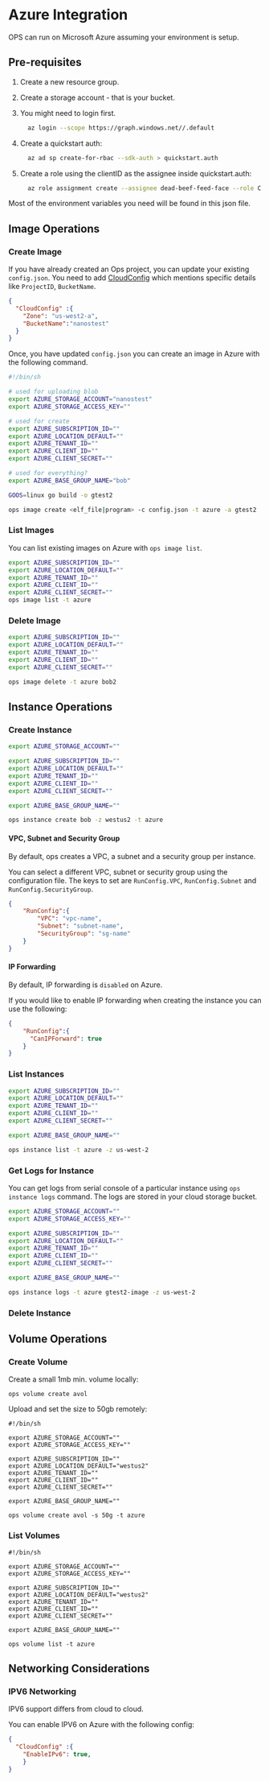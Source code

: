 Azure Integration
========================

OPS can run on Microsoft Azure assuming your environment is setup.

## Pre-requisites

1. Create a new resource group.
2. Create a storage account - that is your bucket.
3. You might need to login first.

    ```sh
      az login --scope https://graph.windows.net//.default
    ```

4. Create a quickstart auth:

    ```sh
      az ad sp create-for-rbac --sdk-auth > quickstart.auth
    ```

5. Create a role using the clientID as the assignee inside quickstart.auth:

    ```sh
      az role assignment create --assignee dead-beef-feed-face --role Contributor
    ```

Most of the environment variables you need will be found in this json file.

## Image Operations
### Create Image

If you have already created an Ops project, you can update your existing `config.json`.
You need to add [CloudConfig](configuration.md#cloudconfig) which mentions specific details like `ProjectID`, `BucketName`.

```json
{
  "CloudConfig" :{
    "Zone": "us-west2-a",
    "BucketName":"nanostest"
  }
}
```

Once, you have updated `config.json` you can create an image in Azure with the following command.

```sh
#!/bin/sh

# used for uploading blob
export AZURE_STORAGE_ACCOUNT="nanostest"
export AZURE_STORAGE_ACCESS_KEY=""

# used for create
export AZURE_SUBSCRIPTION_ID=""
export AZURE_LOCATION_DEFAULT=""
export AZURE_TENANT_ID=""
export AZURE_CLIENT_ID=""
export AZURE_CLIENT_SECRET=""

# used for everything?
export AZURE_BASE_GROUP_NAME="bob"

GOOS=linux go build -o gtest2

ops image create <elf_file|program> -c config.json -t azure -a gtest2
```

### List Images

You can list existing images on Azure with `ops image list`.

```sh
export AZURE_SUBSCRIPTION_ID=""
export AZURE_LOCATION_DEFAULT=""
export AZURE_TENANT_ID=""
export AZURE_CLIENT_ID=""
export AZURE_CLIENT_SECRET=""
ops image list -t azure
```

### Delete Image

```sh
export AZURE_SUBSCRIPTION_ID=""
export AZURE_LOCATION_DEFAULT=""
export AZURE_TENANT_ID=""
export AZURE_CLIENT_ID=""
export AZURE_CLIENT_SECRET=""

ops image delete -t azure bob2
```

## Instance Operations
### Create Instance

```sh
export AZURE_STORAGE_ACCOUNT=""

export AZURE_SUBSCRIPTION_ID=""
export AZURE_LOCATION_DEFAULT=""
export AZURE_TENANT_ID=""
export AZURE_CLIENT_ID=""
export AZURE_CLIENT_SECRET=""

export AZURE_BASE_GROUP_NAME=""

ops instance create bob -z westus2 -t azure
```

#### VPC, Subnet and Security Group

By default, ops creates a VPC, a subnet and a security group per instance.

You can select a different VPC, subnet or security group using the configuration file. The keys to set are `RunConfig.VPC`, `RunConfig.Subnet` and `RunConfig.SecurityGroup`.
```json
{
    "RunConfig":{
        "VPC": "vpc-name",
        "Subnet": "subnet-name",
        "SecurityGroup": "sg-name"
    }
}
```

#### IP Forwarding

By default, IP forwarding is `disabled` on Azure.

If you would like to enable IP forwarding when creating the instance you can use the following:

```json
{
    "RunConfig":{
      "CanIPForward": true
    }
}
```

### List Instances

```sh
export AZURE_SUBSCRIPTION_ID=""
export AZURE_LOCATION_DEFAULT=""
export AZURE_TENANT_ID=""
export AZURE_CLIENT_ID=""
export AZURE_CLIENT_SECRET=""

export AZURE_BASE_GROUP_NAME=""

ops instance list -t azure -z us-west-2
```

### Get Logs for Instance

You can get logs from serial console of a particular instance using `ops instance logs` command.
The logs are stored in your cloud storage bucket.

```sh
export AZURE_STORAGE_ACCOUNT=""
export AZURE_STORAGE_ACCESS_KEY=""

export AZURE_SUBSCRIPTION_ID=""
export AZURE_LOCATION_DEFAULT=""
export AZURE_TENANT_ID=""
export AZURE_CLIENT_ID=""
export AZURE_CLIENT_SECRET=""

export AZURE_BASE_GROUP_NAME=""

ops instance logs -t azure gtest2-image -z us-west-2
```

### Delete Instance

## Volume Operations
### Create Volume

Create a small 1mb min. volume locally:
```
ops volume create avol
```

Upload and set the size to 50gb remotely:
```
#!/bin/sh

export AZURE_STORAGE_ACCOUNT=""
export AZURE_STORAGE_ACCESS_KEY=""

export AZURE_SUBSCRIPTION_ID=""
export AZURE_LOCATION_DEFAULT="westus2"
export AZURE_TENANT_ID=""
export AZURE_CLIENT_ID=""
export AZURE_CLIENT_SECRET=""

export AZURE_BASE_GROUP_NAME=""

ops volume create avol -s 50g -t azure
```

### List Volumes

```
#!/bin/sh

export AZURE_STORAGE_ACCOUNT=""
export AZURE_STORAGE_ACCESS_KEY=""

export AZURE_SUBSCRIPTION_ID=""
export AZURE_LOCATION_DEFAULT="westus2"
export AZURE_TENANT_ID=""
export AZURE_CLIENT_ID=""
export AZURE_CLIENT_SECRET=""

export AZURE_BASE_GROUP_NAME=""

ops volume list -t azure
```

## Networking Considerations

### IPV6 Networking

IPV6 support differs from cloud to cloud.

You can enable IPV6 on Azure with the following config:

```json
{
  "CloudConfig" :{
    "EnableIPv6": true,
    }
}
```
